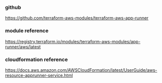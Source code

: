 ### github 
https://github.com/terraform-aws-modules/terraform-aws-app-runner

### module reference
https://registry.terraform.io/modules/terraform-aws-modules/app-runner/aws/latest

### cloudformation reference
https://docs.aws.amazon.com/AWSCloudFormation/latest/UserGuide/aws-resource-apprunner-service.html
